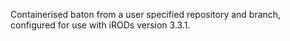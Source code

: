 Containerised baton from a user specified repository and branch, configured for use with iRODs version 3.3.1.
